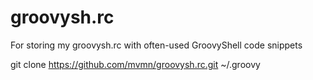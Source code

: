 # groovysh.rc
For storing my groovysh.rc with often-used GroovyShell code snippets

git clone https://github.com/mvmn/groovysh.rc.git ~/.groovy
